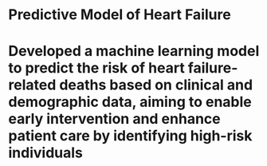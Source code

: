 <h1>Predictive Model of Heart Failure </h1>
<h1>Developed a machine learning model to predict the risk of heart failure-related deaths based on clinical and demographic data, aiming to enable early intervention and enhance patient care by identifying high-risk individuals</h1>

